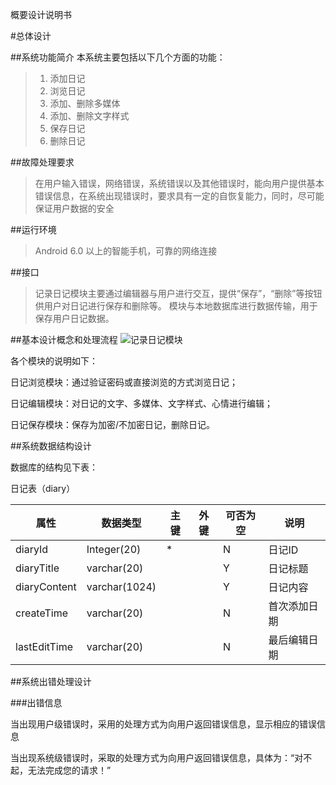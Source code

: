 概要设计说明书


#总体设计

##系统功能简介
本系统主要包括以下几个方面的功能：

>1. 添加日记
>2. 浏览日记
>3. 添加、删除多媒体
>4. 添加、删除文字样式
>5. 保存日记
>6. 删除日记


##故障处理要求

> 在用户输入错误，网络错误，系统错误以及其他错误时，能向用户提供基本错误信息，在系统出现错误时，要求具有一定的自恢复能力，同时，尽可能保证用户数据的安全

##运行环境

> Android 6.0 以上的智能手机，可靠的网络连接

##接口

> 记录日记模块主要通过编辑器与用户进行交互，提供“保存”，“删除”等按钮供用户对日记进行保存和删除等。
> 模块与本地数据库进行数据传输，用于保存用户日记数据。

##基本设计概念和处理流程
![记录日记模块](https://github.com/imtoocai/Design-documentation/blob/image/%E6%A6%82%E8%A6%81%E8%AE%BE%E8%AE%A11.jpg)


各个模块的说明如下：

日记浏览模块：通过验证密码或直接浏览的方式浏览日记；

日记编辑模块：对日记的文字、多媒体、文字样式、心情进行编辑；

日记保存模块：保存为加密/不加密日记，删除日记。



##系统数据结构设计

数据库的结构见下表：

日记表（diary）

| **属性**     | **数据类型**  | **主键** | **外键** | **可否为空** | **说明**     |
| ------------ | ------------- | -------- | -------- | ------------ | ------------ |
| diaryId      | Integer(20)   | *        |          | N            | 日记ID       |
| diaryTitle   | varchar(20)   |          |          | Y            | 日记标题     |
| diaryContent | varchar(1024) |          |          | Y            | 日记内容     |
| createTime   | varchar(20)   |          |          | N            | 首次添加日期 |
| lastEditTime | varchar(20)   |          |          | N            | 最后编辑日期 |


##系统出错处理设计

###出错信息

当出现用户级错误时，采用的处理方式为向用户返回错误信息，显示相应的错误信息

当出现系统级错误时，采取的处理方式为向用户返回错误信息，具体为：“对不起，无法完成您的请求！”